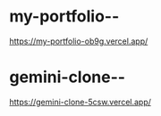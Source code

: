 # my-portfolio--

https://my-portfolio-ob9g.vercel.app/

# gemini-clone--

https://gemini-clone-5csw.vercel.app/

